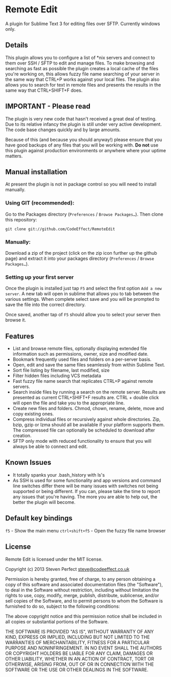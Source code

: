 # Remote Edit #

A plugin for Sublime Text 3 for editing files over SFTP. Currently windows only.

## Details ##

This plugin allows you to configure a list of *nix servers and connect to them over SSH / SFTP to edit and manage files. To make browsing and searching as fast as possible the plugin creates a local cache of the files you're working on, this allows fuzzy file name searching of your server in the same way that CTRL+P works against your local files. The plugin also allows you to search for text in remote files and presents the results in the same way that CTRL+SHIFT+F does.

## IMPORTANT - Please read ##
The plugin is very new code that hasn't received a great deal of testing. Due to its relative infancy the plugin is still under very active development. The code base changes quickly and by large amounts.

Because of this (and because you should anyway!) please ensure that you have good backups of any files that you will be working with. **Do not** use this plugin against production environments or anywhere where your uptime matters.

## Manual installation ##

At present the plugin is not in package control so you will need to install manually.

### Using GIT (recommended): ###
Go to the Packages directory (`Preferences` / `Browse Packages…`). Then clone this
repository:

    git clone git://github.com/CodeEffect/RemoteEdit

### Manually: ###
Download a zip of the project (click on the zip icon further up the github page) and extract
it into your packages directory (`Preferences` / `Browse Packages…`).

### Setting up your first server ###
Once the plugin is installed just tap `F5` and select the first option `Add a new server`. A new tab will open in sublime that allows you to tab between the various settings. When complete select save and you will be prompted to save the file into the correct directory.

Once saved, another tap of `F5` should allow you to select your server then browse it.

## Features ##
 - List and browse remote files, optionally displaying extended file information such as permissions, owner, size and modified date.
 - Bookmark frequently used files and folders on a per-server basis.
 - Open, edit and save the same files seamlessly from within Sublime Text.
 - Sort file listing by filename, last modified, size
 - Filter hidden files including VCS metadata
 - Fast fuzzy file name search that replicates CTRL+P against remote servers.
 - Search inside files by running a search on the remote server. Results are presented as current CTRL+SHIFT+F results are. CTRL + double click will open the file and take you to the appropriate line.
 - Create new files and folders. Chmod, chown, rename, delete, move and copy existing ones.
 - Compress individual files or recursively against whole directories. Zip, bzip, gzip or lzma should all be available if your platform supports them. The compressed file can optionally be scheduled to download after creation.
 - SFTP only mode with reduced functionality to ensure that you will always be able to connect and edit.

## Known Issues ##

 - It totally spanks your .bash_history with ls's
 - As SSH is used for some functionality and app versions and command line switches differ there will be many issues with switches not being supported or being different. If you can, please take the time to report any issues that you're having. The more you are able to help out, the better the plugin will become.

## Default key bindings ##

`f5` - Show the main menu
`ctrl+shift+f5` - Open the fuzzy file name browser

## License ##

Remote Edit is licensed under the MIT license.

  Copyright (c) 2013 Steven Perfect <steve@codeeffect.co.uk>

  Permission is hereby granted, free of charge, to any person obtaining a copy
  of this software and associated documentation files (the "Software"), to deal
  in the Software without restriction, including without limitation the rights
  to use, copy, modify, merge, publish, distribute, sublicense, and/or sell
  copies of the Software, and to permit persons to whom the Software is
  furnished to do so, subject to the following conditions:

  The above copyright notice and this permission notice shall be included in
  all copies or substantial portions of the Software.

  THE SOFTWARE IS PROVIDED "AS IS", WITHOUT WARRANTY OF ANY KIND, EXPRESS OR
  IMPLIED, INCLUDING BUT NOT LIMITED TO THE WARRANTIES OF MERCHANTABILITY,
  FITNESS FOR A PARTICULAR PURPOSE AND NONINFRINGEMENT. IN NO EVENT SHALL THE
  AUTHORS OR COPYRIGHT HOLDERS BE LIABLE FOR ANY CLAIM, DAMAGES OR OTHER
  LIABILITY, WHETHER IN AN ACTION OF CONTRACT, TORT OR OTHERWISE, ARISING FROM,
  OUT OF OR IN CONNECTION WITH THE SOFTWARE OR THE USE OR OTHER DEALINGS IN
  THE SOFTWARE.
